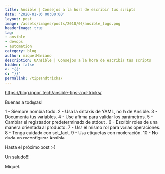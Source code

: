 ```yaml
---
title: Ansible | Consejos a la hora de escribir tus scripts
date: '2020-01-03 00:00:00'
layout: post
image: /assets/images/posts/2018/06/ansible_logo.png
headerImage: true
tag:
- ansible
- devops
- automation
category: blog
author: miquelMariano
description: UAnsible | Consejos a la hora de escribir tus scripts
hidden: false
o: "{{"
c: "}}"
permalink: /tipsandtricks/
---
```


https://blog.ippon.tech/ansible-tips-and-tricks/

Buenas a tod@as!


1 - Siempre nombra todo.
2 - Usa la sintaxis de YAML, no la de Ansible.
3 - Documenta tus variables.
4 - Use afirma para validar los parámetros.
5 - Cambiar el registrador predeterminado de stdout .
6 - Escribir roles de una manera orientada al producto.
7 - Usa el mismo rol para varias operaciones.
8 - Tenga cuidado con set_fact.
9 - Usa etiquetas con moderación.
10 - No dude en reconfigurar Ansible.




Hasta el próximo post :-)

Un saludo!!!


Miquel.